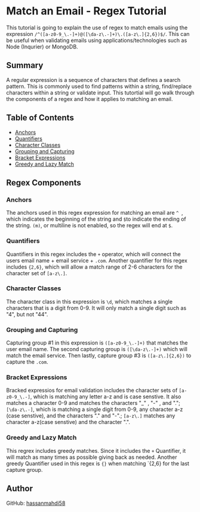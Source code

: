 # Match an Email - Regex Tutorial 

This tutorial is going to explain the use of regex to match emails using the expression `/^([a-z0-9_\.-]+)@([\da-z\.-]+)\.([a-z\.]{2,6})$/`. This can be useful when validating emails using applications/technologies such as Node (Inqurier) or MongoDB.

## Summary

A regular expression is a sequence of characters that defines a search pattern. This is commonly used to find patterns within a string, find/replace characters within a string or validate input. This tutortial will go walk through the components of a regex and how it applies to matching an email. 

## Table of Contents

- [Anchors](#anchors)
- [Quantifiers](#quantifiers)
- [Character Classes](#character-classes)
- [Grouping and Capturing](#grouping-and-capturing)
- [Bracket Expressions](#bracket-expressions)
- [Greedy and Lazy Match](#greedy-and-lazy-match)

## Regex Components

### Anchors
The anchors used in this regex expression for matching an email are `^ `, which indicates the beginning of the string and `$`to indicate the ending of the string. `(m)`, or multiline is not enabled, so the regex will end at `$`.

### Quantifiers
Quantifiers in this regex includes the `+` operator, which will connect the users email name + email service + `.com`. Another quantifier for this regex includes `{2,6}`, which will allow a match range of 2-6 characters for the character set of `[a-z\.]`.

### Character Classes
The character class in this expression is `\d`, which matches a single characters that is a digit from 0-9. It will only match a single digit such as "4", but not "44". 

### Grouping and Capturing
Capturing group #1 in this expression is `([a-z0-9_\.-]+)` that matches the user email name. The second capturing group is `([\da-z\.-]+)` which will match the email service. Then lastly, capture group #3 is `([a-z\.]{2,6})` to capture the `.com`.

### Bracket Expressions
Bracked expressios for email validation includes the character sets of `[a-z0-9_\.-]`, which is matching any letter a-z and is case senstive. It also matches a character 0-9 and matches the characters "_" , "-" , and "."; `[\da-z\.-]`, which is matching a single digit from 0-9, any character a-z (case senstive), and the characters "." and "-".; `[a-z\.]` matches any character a-z(case senstive) and the character ".". 

### Greedy and Lazy Match
This regrex includes greedy matches. Since it includes the `+` Quantifier, it will match as many times as possible giving back as needed. Another greedy Quantifier used in this regex is `{}` when matching `{2,6} for the last capture group.

## Author
GitHub: [hassanmahdi58](https://github.com/hassanmahdi58)